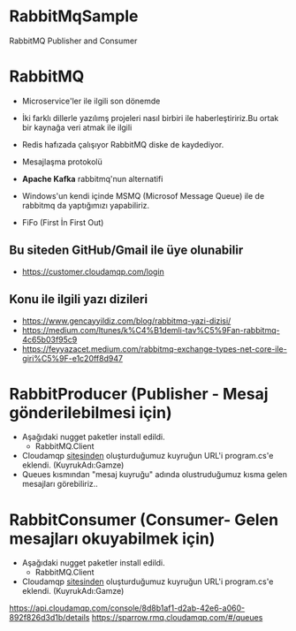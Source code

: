 # RabbitMqSample
RabbitMQ Publisher and Consumer

# RabbitMQ
- Microservice'ler ile ilgili son dönemde 
- İki farklı dillerle yazılımş projeleri nasıl birbiri ile haberleştiririz.Bu ortak bir kaynağa veri atmak ile ilgili
- Redis hafızada çalışıyor RabbitMQ diske de kaydediyor.
- Mesajlaşma protokolü
- **Apache Kafka** rabbitmq'nun alternatifi
- Windows'un kendi içinde MSMQ (Microsof Message Queue) ile de rabbitmq da yaptığımızı yapabiliriz.

- FiFo (First İn First Out)

## Bu siteden GitHub/Gmail ile üye olunabilir
- https://customer.cloudamqp.com/login 

## Konu ile ilgili yazı dizileri
- https://www.gencayyildiz.com/blog/rabbitmq-yazi-dizisi/
- https://medium.com/ltunes/k%C4%B1demli-tav%C5%9Fan-rabbitmq-4c65b03f95c9
- https://feyyazacet.medium.com/rabbitmq-exchange-types-net-core-ile-giri%C5%9F-e1c20ff8d947

# RabbitProducer   (Publisher - Mesaj gönderilebilmesi için)
- Aşağıdaki nugget paketler install edildi.
	- RabbitMQ.Client
- Cloudamqp [sitesinden](https://customer.cloudamqp.com/login ) oluşturduğumuz kuyruğun URL'i program.cs'e eklendi. (KuyrukAdı:Gamze)
- Queues kısmından "mesaj kuyruğu" adında olustruduğumuz kısma gelen mesajları görebiliriz..

# RabbitConsumer (Consumer- Gelen mesajları okuyabilmek için)
- Aşağıdaki nugget paketler install edildi.
	- RabbitMQ.Client
- Cloudamqp [sitesinden](https://customer.cloudamqp.com/login ) oluşturduğumuz kuyruğun URL'i program.cs'e eklendi. (KuyrukAdı:Gamze)


https://api.cloudamqp.com/console/8d8b1af1-d2ab-42e6-a060-892f826d3d1b/details
https://sparrow.rmq.cloudamqp.com/#/queues
